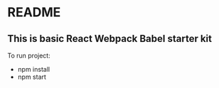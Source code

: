 # README #

## **This is basic React Webpack Babel starter kit** ##

To run project:

- npm install
- npm start